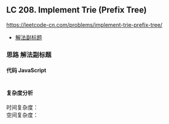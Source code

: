 ## LC 208. Implement Trie (Prefix Tree)

https://leetcode-cn.com/problems/implement-trie-prefix-tree/

- [解法副标题](#思路-解法副标题)

### 思路 解法副标题

#### 代码 JavaScript

```JavaScript


```

#### 复杂度分析

时间复杂度： </br>
空间复杂度：
